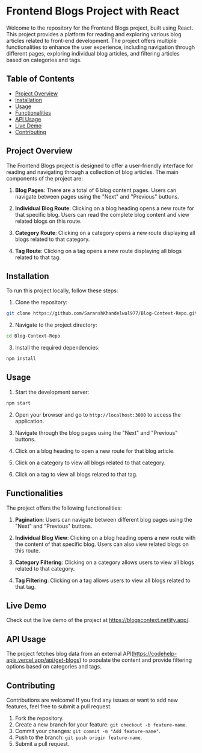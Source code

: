 # Frontend Blogs Project with React

Welcome to the repository for the Frontend Blogs project, built using React. This project provides a platform for reading and exploring various blog articles related to front-end development. The project offers multiple functionalities to enhance the user experience, including navigation through different pages, exploring individual blog articles, and filtering articles based on categories and tags.

## Table of Contents

- [Project Overview](#project-overview)
- [Installation](#installation)
- [Usage](#usage)
- [Functionalities](#functionalities)
- [API Usage](#api-usage)
- [Live Demo](#live-demo)
- [Contributing](#contributing)

## Project Overview

The Frontend Blogs project is designed to offer a user-friendly interface for reading and navigating through a collection of blog articles. The main components of the project are:

1. **Blog Pages**: There are a total of 6 blog content pages. Users can navigate between pages using the "Next" and "Previous" buttons.

2. **Individual Blog Route**: Clicking on a blog heading opens a new route for that specific blog. Users can read the complete blog content and view related blogs on this route.

3. **Category Route**: Clicking on a category opens a new route displaying all blogs related to that category.

4. **Tag Route**: Clicking on a tag opens a new route displaying all blogs related to that tag.

## Installation

To run this project locally, follow these steps:

1. Clone the repository:

```bash
git clone https://github.com/SaranshKhandelwal977/Blog-Context-Repo.git
```

2. Navigate to the project directory:

```bash
cd Blog-Context-Repo
```

3. Install the required dependencies:

```bash
npm install
```

## Usage

1. Start the development server:

```bash
npm start
```

2. Open your browser and go to `http://localhost:3000` to access the application.

3. Navigate through the blog pages using the "Next" and "Previous" buttons.

4. Click on a blog heading to open a new route for that blog article.

5. Click on a category to view all blogs related to that category.

6. Click on a tag to view all blogs related to that tag.

## Functionalities

The project offers the following functionalities:

1. **Pagination**: Users can navigate between different blog pages using the "Next" and "Previous" buttons.

2. **Individual Blog View**: Clicking on a blog heading opens a new route with the content of that specific blog. Users can also view related blogs on this route.

3. **Category Filtering**: Clicking on a category allows users to view all blogs related to that category.

4. **Tag Filtering**: Clicking on a tag allows users to view all blogs related to that tag.

## Live Demo

Check out the live demo of the project at https://blogscontext.netlify.app/.

## API Usage

The project fetches blog data from an external API(https://codehelp-apis.vercel.app/api/get-blogs) to populate the content and provide filtering options based on categories and tags.

## Contributing

Contributions are welcome! If you find any issues or want to add new features, feel free to submit a pull request.

1. Fork the repository.
2. Create a new branch for your feature: `git checkout -b feature-name`.
3. Commit your changes: `git commit -m "Add feature-name"`.
4. Push to the branch: `git push origin feature-name`.
5. Submit a pull request.
